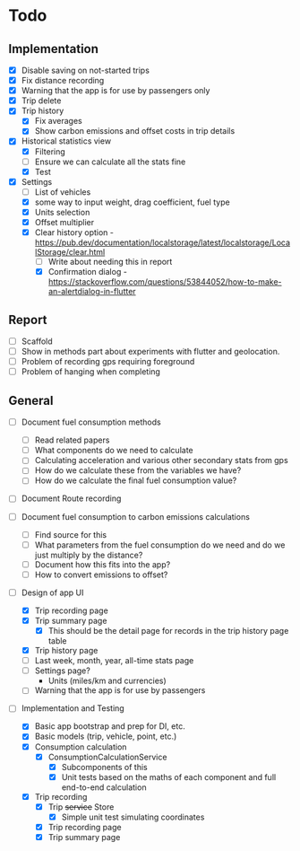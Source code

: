 # Todo
## Implementation
- [x] Disable saving on not-started trips
- [x] Fix distance recording
- [x] Warning that the app is for use by passengers only
- [x] Trip delete
- [x] Trip history
    - [x] Fix averages
    - [x] Show carbon emissions and offset costs in trip details
- [x] Historical statistics view
    - [x] Filtering
    - [ ] Ensure we can calculate all the stats fine
    - [x] Test
- [x] Settings
    - [ ] List of vehicles
    - [x] some way to input weight, drag coefficient, fuel type
    - [x] Units selection
    - [x] Offset multiplier
    - [x] Clear history option - https://pub.dev/documentation/localstorage/latest/localstorage/LocalStorage/clear.html
        - [ ] Write about needing this in report
        - [x] Confirmation dialog - https://stackoverflow.com/questions/53844052/how-to-make-an-alertdialog-in-flutter

## Report
- [ ] Scaffold
- [ ] Show in methods part about experiments with flutter and geolocation.
- [ ] Problem of recording gps requiring foreground
- [ ] Problem of hanging when completing
## General
- [ ] Document fuel consumption methods
    - [ ] Read related papers
    - [ ] What components do we need to calculate
    - [ ] Calculating acceleration and various other secondary stats from gps
    - [ ] How do we calculate these from the variables we have?
    - [ ] How do we calculate the final fuel consumption value?

- [ ] Document Route recording 

- [ ] Document fuel consumption to carbon emissions calculations
    - [ ] Find source for this
    - [ ] What parameters from the fuel consumption do we need and do we just multiply by the distance?
    - [ ] Document how this fits into the app?
    - [ ] How to convert emissions to offset?

- [ ] Design of app UI
    - [x] Trip recording page
    - [x] Trip summary page
        - [x] This should be the detail page for records in the trip history page table
    - [x] Trip history page
    - [ ] Last week, month, year, all-time stats page
    - [ ] Settings page?
        - Units (miles/km and currencies)
    - [ ] Warning that the app is for use by passengers

- [ ] Implementation and Testing
    - [x] Basic app bootstrap and prep for DI, etc.
    - [x] Basic models (trip, vehicle, point, etc.)
    - [x] Consumption calculation
        - [x] ConsumptionCalculationService
            - [x] Subcomponents of this
            - [x] Unit tests based on the maths of each component and full end-to-end calculation
    - [x] Trip recording
        - [x] Trip ~~service~~ Store
            - [x] Simple unit test simulating coordinates
        - [x] Trip recording page
        - [x] Trip summary page
